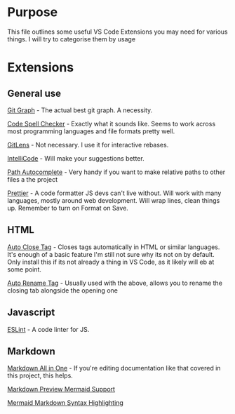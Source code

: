 # Purpose

This file outlines some useful VS Code Extensions you may need for various things. I will try to categorise them by usage

# Extensions

## General use

[Git Graph](https://marketplace.visualstudio.com/items?itemName=mhutchie.git-graph) - The actual best git graph. A necessity.

[Code Spell Checker](https://marketplace.visualstudio.com/items?itemName=streetsidesoftware.code-spell-checker) - Exactly what it sounds like. Seems to work across most programming languages and file formats pretty well.

[GitLens](https://marketplace.visualstudio.com/items?itemName=eamodio.gitlens) - Not necessary. I use it for interactive rebases.

[IntelliCode](https://marketplace.visualstudio.com/items?itemName=VisualStudioExptTeam.vscodeintellicode) - Will make your suggestions better.

[Path Autocomplete](https://marketplace.visualstudio.com/items?itemName=ionutvmi.path-autocomplete) - Very handy if you want to make relative paths to other files a the project

[Prettier](https://marketplace.visualstudio.com/items?itemName=esbenp.prettier-vscode) - A code formatter JS devs can't live without. Will work with many languages, mostly around web development. Will wrap lines, clean things up. Remember to turn on Format on Save.

## HTML

[Auto Close Tag](https://marketplace.visualstudio.com/items?itemName=formulahendry.auto-close-tag) - Closes tags automatically in HTML or similar languages. It's enough of a basic feature I'm still not sure why its not on by default. Only install this if its not already a thing in VS Code, as it likely will eb at some point.

[Auto Rename Tag](https://marketplace.visualstudio.com/items?itemName=formulahendry.auto-rename-tag) - Usually used with the above, allows you to rename the closing tab alongside the opening one

## Javascript

[ESLint](https://marketplace.visualstudio.com/items?itemName=dbaeumer.vscode-eslint) - A code linter for JS.

## Markdown

[Markdown All in One](https://marketplace.visualstudio.com/items?itemName=yzhang.markdown-all-in-one) - If you're editing documentation like that covered in this project, this helps.

[Markdown Preview Mermaid Support](https://marketplace.visualstudio.com/items?itemName=bierner.markdown-mermaid)

[Mermaid Markdown Syntax Highlighting](https://marketplace.visualstudio.com/items?itemName=bpruitt-goddard.mermaid-markdown-syntax-highlighting)